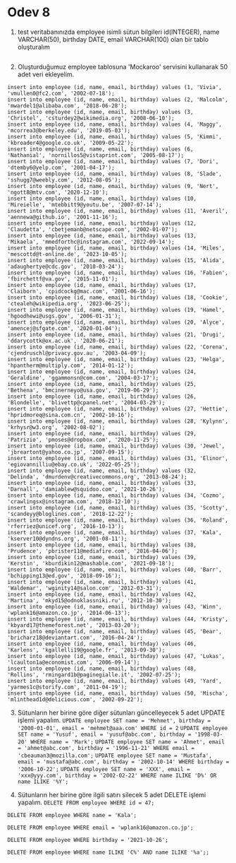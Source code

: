 # Odev 8

1. test veritabanınızda employee isimli sütun bilgileri id(INTEGER), name VARCHAR(50), birthday DATE, email VARCHAR(100) olan bir tablo oluşturalım
```

```

2. Oluşturduğumuz employee tablosuna 'Mockaroo' servisini kullanarak 50 adet veri ekleyelim.
```
insert into employee (id, name, email, birthday) values (1, 'Vivia', 'vmullen0@fc2.com', '2002-07-18');
insert into employee (id, name, email, birthday) values (2, 'Malcolm', 'mwardel1@alibaba.com', '2018-06-28');
insert into employee (id, name, email, birthday) values (3, 'Christel', 'csturdey2@wikimedia.org', '2008-06-10');
insert into employee (id, name, email, birthday) values (4, 'Maggy', 'mcorrea3@berkeley.edu', '2019-05-03');
insert into employee (id, name, email, birthday) values (5, 'Kimmi', 'kbroader4@google.co.uk', '2009-05-22');
insert into employee (id, name, email, birthday) values (6, 'Nathanial', 'nornillos5@vistaprint.com', '2005-08-17');
insert into employee (id, name, email, birthday) values (7, 'Dori', 'dtemby6@yelp.com', '2001-04-17');
insert into employee (id, name, email, birthday) values (8, 'Slade', 'sshugg7@weebly.com', '2012-08-05');
insert into employee (id, name, email, birthday) values (9, 'Nert', 'ngott8@mtv.com', '2020-12-10');
insert into employee (id, name, email, birthday) values (10, 'Mireielle', 'mtebbitt9@youtu.be', '2007-07-14');
insert into employee (id, name, email, birthday) values (11, 'Averil', 'aennewa@github.io', '2001-11-16');
insert into employee (id, name, email, birthday) values (12, 'Claudetta', 'cbetjemanb@netscape.com', '2002-01-07');
insert into employee (id, name, email, birthday) values (13, 'Mikaela', 'mmedforthc@instagram.com', '2022-09-14');
insert into employee (id, name, email, birthday) values (14, 'Miles', 'mescottd@t-online.de', '2023-10-05');
insert into employee (id, name, email, birthday) values (15, 'Alida', 'adaughertye@cdc.gov', '2010-03-24');
insert into employee (id, name, email, birthday) values (16, 'Fabien', 'fbirchettf@va.gov', '2015-11-01');
insert into employee (id, name, email, birthday) values (17, 'Claiborn', 'cpidcockg@mac.com', '2001-06-16');
insert into employee (id, name, email, birthday) values (18, 'Cookie', 'ctealeh@wikipedia.org', '2023-06-25');
insert into employee (id, name, email, birthday) values (19, 'Hamel', 'hgoodhewi@usgs.gov', '2006-01-31');
insert into employee (id, name, email, birthday) values (20, 'Alyce', 'amencej@sfgate.com', '2020-01-04');
insert into employee (id, name, email, birthday) values (21, 'Drugi', 'ddarycottk@ox.ac.uk', '2020-06-21');
insert into employee (id, name, email, birthday) values (22, 'Corena', 'cjendruschl@privacy.gov.au', '2003-04-09');
insert into employee (id, name, email, birthday) values (23, 'Helga', 'hpantherm@multiply.com', '2014-01-12');
insert into employee (id, name, email, birthday) values (24, 'Geraldine', 'ggammonsn@com.com', '2004-03-17');
insert into employee (id, name, email, birthday) values (25, 'Bethena', 'bmcinerneyo@usa.gov', '2019-06-29');
insert into employee (id, name, email, birthday) values (26, 'Blondelle', 'blivettp@cpanel.net', '2004-03-29');
insert into employee (id, name, email, birthday) values (27, 'Hettie', 'hpridmoreq@sina.com.cn', '2002-10-16');
insert into employee (id, name, email, birthday) values (28, 'Kylynn', 'krhysr@w3.org', '2002-08-02');
insert into employee (id, name, email, birthday) values (29, 'Patrizio', 'pmoses@dropbox.com', '2020-11-25');
insert into employee (id, name, email, birthday) values (30, 'Jewel', 'jbreartont@yahoo.co.jp', '2007-09-15');
insert into employee (id, name, email, birthday) values (31, 'Elinor', 'egiovannilliu@ebay.co.uk', '2022-05-25');
insert into employee (id, name, email, birthday) values (32, 'Delinda', 'dmurdenv@creativecommons.org', '2013-08-24');
insert into employee (id, name, email, birthday) values (33, 'Darnall', 'damiablew@squidoo.com', '2021-10-26');
insert into employee (id, name, email, birthday) values (34, 'Cozmo', 'crawlingsx@instagram.com', '2018-12-10');
insert into employee (id, name, email, birthday) values (35, 'Scotty', 'scandeyy@bloglines.com', '2018-12-22');
insert into employee (id, name, email, birthday) values (36, 'Roland', 'rferriez@unicef.org', '2016-10-13');
insert into employee (id, name, email, birthday) values (37, 'Kala', 'kserver10@dyndns.org', '2001-08-11');
insert into employee (id, name, email, birthday) values (38, 'Prudence', 'pbrister11@mediafire.com', '2016-04-06');
insert into employee (id, name, email, birthday) values (39, 'Kerstin', 'kburdikin12@mashable.com', '2021-09-18');
insert into employee (id, name, email, birthday) values (40, 'Barr', 'bchipping13@ed.gov', '2018-09-16');
insert into employee (id, name, email, birthday) values (41, 'Waldemar', 'wginity14@salon.com', '2012-03-31');
insert into employee (id, name, email, birthday) values (42, 'Martina', 'mkyd15@odnoklassniki.ru', '2012-10-30');
insert into employee (id, name, email, birthday) values (43, 'Winn', 'wplank16@amazon.co.jp', '2014-06-13');
insert into employee (id, name, email, birthday) values (44, 'Kristy', 'kbyard17@themeforest.net', '2013-03-20');
insert into employee (id, name, email, birthday) values (45, 'Bear', 'bricharz18@deviantart.com', '2016-04-24');
insert into employee (id, name, email, birthday) values (46, 'Karlens', 'kgallelli19@google.fr', '2013-09-30');
insert into employee (id, name, email, birthday) values (47, 'Lukas', 'lcaulton1a@economist.com', '2006-09-14');
insert into employee (id, name, email, birthday) values (48, 'Rollins', 'rmingard1b@paginegialle.it', '2002-07-25');
insert into employee (id, name, email, birthday) values (49, 'Yard', 'yarmes1c@storify.com', '2011-04-19');
insert into employee (id, name, email, birthday) values (50, 'Mischa', 'mlinthead1d@delicious.com', '2002-09-22');
```

3. Sütunların her birine göre diğer sütunları güncelleyecek 5 adet UPDATE işlemi yapalım.
`
UPDATE employee SET name = 'Mehmet', birthday = '2000-01-01', email = 'mehmet@aaa.com' WHERE id = 2
`
`
UPDATE employee SET name = 'Yusuf', email = 'yusuf@abc.com', birthday = '1998-03-20' WHERE name = 'Mark';
`
`
UPDATE employee SET name = 'Ahmet', email = 'ahmet@abc.com', birthday = '1996-11-21' WHERE email = 'cbeauman3@mozilla.com';
`
`
UPDATE employee SET name = 'Mustafa', email = 'mustafa@abc.com', birthday = '2002-10-14' WHERE birthday = '2006-10-22';
`
`
UPDATE employee SET name = 'XXX', email = 'xxx@yyy.com', birthday = '2002-02-22' WHERE name ILIKE 'D%' OR name ILIKE '%Y';
`


4. Sütunların her birine göre ilgili satırı silecek 5 adet DELETE işlemi yapalım.
`
DELETE FROM employee WHERE id = 47;
`

`
DELETE FROM employee WHERE name = 'Kala';
`

`
DELETE FROM employee WHERE email = 'wplank16@amazon.co.jp';
`

`
DELETE FROM employee WHERE birthday = '2021-10-26';
`

`
DELETE FROM employee WHERE name ILIKE 'C%' AND name ILIKE '%a';;
`